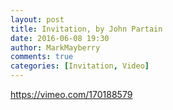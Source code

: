 ```yaml
---
layout: post
title: Invitation, by John Partain
date: 2016-06-08 19:30
author: MarkMayberry
comments: true
categories: [Invitation, Video]
---
```

https://vimeo.com/170188579
